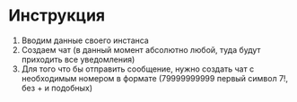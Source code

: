 # Инструкция
1. Вводим данные своего инстанса
2. Создаем чат (в данный момент абсолютно любой, туда будут приходить все уведомления)
3. Для того что бы отправить сообщение, нужно создать чат с необходимым номером в формате (79999999999 первый символ 7!, без + и подобных)

